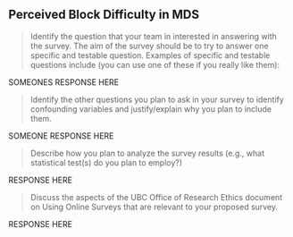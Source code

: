 ## Perceived Block Difficulty in MDS

> Identify the question that your team in interested in answering with the survey. The aim of the survey should be to try to answer one specific and testable question. Examples of specific and testable questions include (you can use one of these if you really like them):


SOMEONES RESPONSE HERE



> Identify the other questions you plan to ask in your survey to identify confounding variables and justify/explain why you plan to include them.


SOMEONE RESPONSE HERE


> Describe how you plan to analyze the survey results (e.g., what statistical test(s) do you plan to employ?)


RESPONSE HERE


> Discuss the aspects of the UBC Office of Research Ethics document on Using Online Surveys that are relevant to your proposed survey.


RESPONSE HERE

